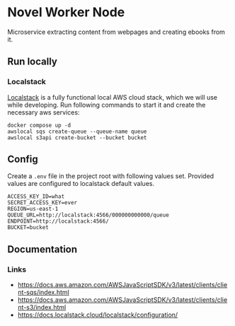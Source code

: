 # Novel Worker Node
Microservice extracting content from webpages and creating ebooks from it.

## Run locally
### Localstack
[Localstack](https://github.com/localstack/localstack) is a fully functional local AWS cloud stack, which we will use while developing.
Run following commands to start it and create the necessary aws services:
```
docker compose up -d
awslocal sqs create-queue --queue-name queue
awslocal s3api create-bucket --bucket bucket
```

## Config
Create a `.env` file in the project root with following values set.
Provided values are configured to localstack default values.

```
ACCESS_KEY_ID=what
SECRET_ACCESS_KEY=ever
REGION=us-east-1
QUEUE_URL=http://localstack:4566/000000000000/queue
ENDPOINT=http://localstack:4566/
BUCKET=bucket
```

## Documentation
### Links
- https://docs.aws.amazon.com/AWSJavaScriptSDK/v3/latest/clients/client-sqs/index.html
- https://docs.aws.amazon.com/AWSJavaScriptSDK/v3/latest/clients/client-s3/index.html
- https://docs.localstack.cloud/localstack/configuration/
